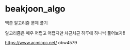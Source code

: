 # beakjoon_algo
백준 알고리즘 문제 풀기

알고리즘은 매우 어렵고 어렵지만 차근차근 하루에 하나씩 풀어보자!!

https://www.acmicpc.net/
obw4579
